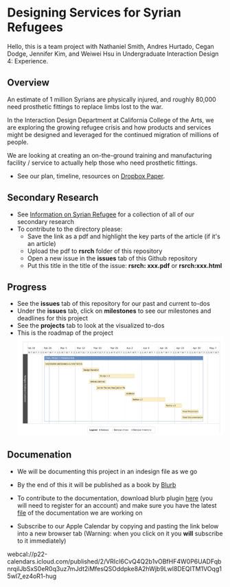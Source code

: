 # Designing Services for Syrian Refugees

Hello, this is a team project with Nathaniel Smith, Andres Hurtado, Cegan Dodge, Jennifer Kim, and Weiwei Hsu in Undergraduate Interaction Design 4: Experience.

## Overview
An estimate of 1 million Syrians are physically injured, and roughly 80,000 need prosthetic fittings to replace limbs lost to the war.

In the Interaction Design Department at California College of the Arts, we are exploring the growing refugee crisis and how products and services might be designed and leveraged for the continued migration of millions of people.

We are looking at creating an on-the-ground training and manufacturing facility / service to actually help those who need prosthetic fittings.

* See our plan, timeline, resources on [Dropbox Paper](https://paper.dropbox.com/doc/Syrian-Refugee-FAULwhXWjvTNnYETJrq2x).

## Secondary Research

* See [Information on Syrian Refugee](http://www.weiweihsu.com/syrianrefugee/) for a collection of all of our secondary research
* To contribute to the directory please:
  * Save the link as a pdf and highlight the key parts of the article (if it's an article)
  * Upload the pdf to **rsrch** folder of this repository
  * Open a new issue in the **issues** tab of this Github repository
  * Put this title in the title of the issue: **rsrch: xxx.pdf** or **rsrch:xxx.html**


## Progress

* See the **issues** tab of this repository for our past and current to-dos
* Under the **issues** tab, click on **milestones** to see our milestones and deadlines for this project
* See the **projects** tab to look at the visualized to-dos
* This is the roadmap of the project
![Roadmap](img/roadmap.png)

## Documenation

* We will be documenting this project in an indesign file as we go
* By the end of this it will be published as a book by [Blurb](http://www.blurb.com/)
* To contribute to the documentation, download blurb plugin [here](http://www.blurb.com/indesign-plugin) (you will need to register for an account) and make sure you have the latest [file](https://drive.google.com/a/cca.edu/file/d/0B6wVPZACLMW7Y3h2dUx3dDJHaDA/view?usp=sharing) of the documentation we are working on

* Subscribe to our Apple Calendar by copying and pasting the link below into a new browser tab (Warning: when you click on it you **will** subscribe to it immediately)

webcal://p22-calendars.icloud.com/published/2/VRIcl6CvQ4Q2b1vOBfHF4W0P6UADFqbnrqilJbSxS0eR0q3uz7mJdt2iMfesQSOddpke8A2hWjb9Lwl8DEQITM1VOqg15wl7_ez4oR1-hug
